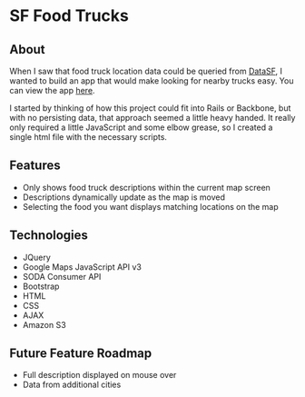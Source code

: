 SF Food Trucks
==============

About
-----

When I saw that food truck location data could be queried from [DataSF](https://data.sfgov.org/Economy-and-Community/Mobile-Food-Facility-Permit/rqzj-sfat?), I wanted to build an app that would make looking for nearby trucks easy. You can view the app [here](rosemary-jammal.com/food_trucks_locator/food_trucks.html). 

I started by thinking of how this project could fit into Rails or Backbone, but with no persisting data, that approach seemed a little heavy handed. It really only required a little JavaScript and some elbow grease, so I created a single html file with the necessary scripts. 

Features
--------

* Only shows food truck descriptions within the current map screen
* Descriptions dynamically update as the map is moved
* Selecting the food you want displays matching locations on the map

Technologies
------------

* JQuery
* Google Maps JavaScript API v3
* SODA Consumer API
* Bootstrap
* HTML
* CSS
* AJAX
* Amazon S3

Future Feature Roadmap
----------------------

* Full description displayed on mouse over
* Data from additional cities